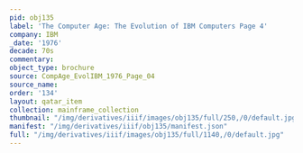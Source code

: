 ```yaml
---
pid: obj135
label: 'The Computer Age: The Evolution of IBM Computers Page 4'
company: IBM
_date: '1976'
decade: 70s
commentary:
object_type: brochure
source: CompAge_EvolIBM_1976_Page_04
source_name:
order: '134'
layout: qatar_item
collection: mainframe_collection
thumbnail: "/img/derivatives/iiif/images/obj135/full/250,/0/default.jpg"
manifest: "/img/derivatives/iiif/obj135/manifest.json"
full: "/img/derivatives/iiif/images/obj135/full/1140,/0/default.jpg"
---
```

